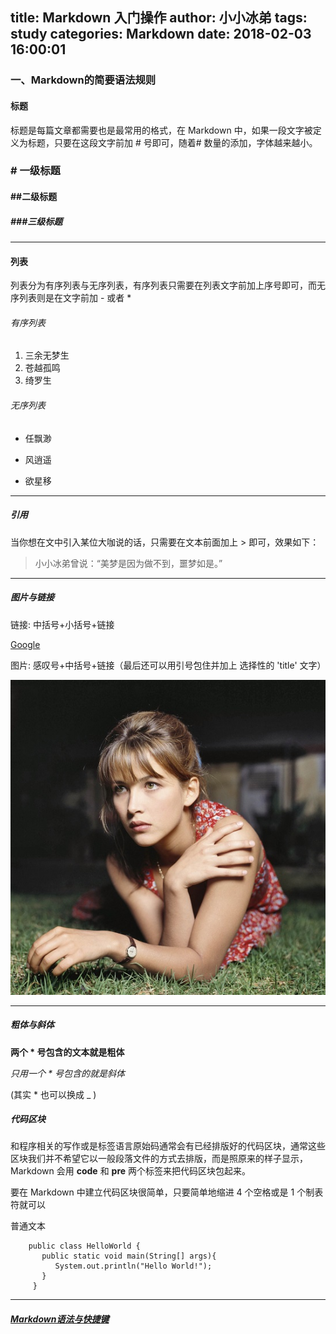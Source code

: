 title: Markdown 入门操作
author: 小小冰弟
tags: study
categories: Markdown
date: 2018-02-03 16:00:01
---
### 一、Markdown的简要语法规则
#### 标题

标题是每篇文章都需要也是最常用的格式，在 Markdown 中，如果一段文字被定义为标题，只要在这段文字前加 # 号即可，随着# 数量的添加，字体越来越小。

   ### # 一级标题
   #### ##二级标题
   ##### ###三级标题
***

#### 列表
列表分为有序列表与无序列表，有序列表只需要在列表文字前加上序号即可，而无序列表则是在文字前加 - 或者 *
###### 有序列表
1. 三余无梦生
2. 苍越孤鸣
3. 绮罗生

###### 无序列表
- 任飘渺
* 风逍遥
- 欲星移
***

##### 引用
当你想在文中引入某位大咖说的话，只需要在文本前面加上 > 即可，效果如下：
> 小小冰弟曾说：“美梦是因为做不到，噩梦如是。”
***

##### 图片与链接
链接: 中括号+小括号+链接 

 [Google](www.google.com "谷歌")

图片: 感叹号+中括号+链接（最后还可以用引号包住并加上 选择性的 'title' 文字）

![](/uploads/sufei.jpg "苏菲女神")
***



##### 粗体与斜体

**两个 * 号包含的文本就是粗体**

_只用一个 * 号包含的就是斜体_

(其实 * 也可以换成 _ )

##### 代码区块

和程序相关的写作或是标签语言原始码通常会有已经排版好的代码区块，通常这些区块我们并不希望它以一般段落文件的方式去排版，而是照原来的样子显示，Markdown 会用 **code** 和 **pre** 两个标签来把代码区块包起来。

要在 Markdown 中建立代码区块很简单，只要简单地缩进 4 个空格或是 1 个制表符就可以

普通文本

		public class HelloWorld {
           public static void main(String[] args){
              System.out.println("Hello World!");
           }
         }
         
***

##### [Markdown语法与快捷键](http://blog.csdn.net/wolinghuanyun/article/details/52454751)